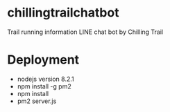 # chillingtrailchatbot
Trail running information LINE chat bot by Chilling Trail

# Deployment
* nodejs version 8.2.1
* npm install -g pm2
* npm install
* pm2 server.js
